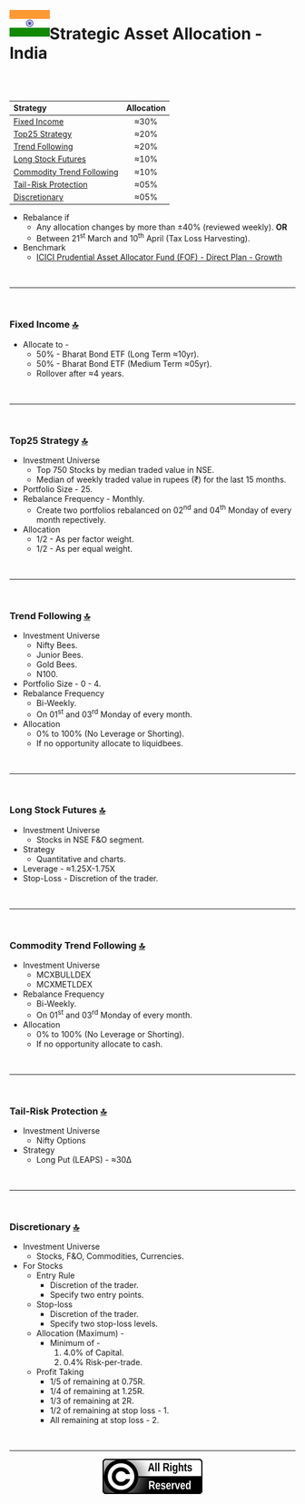 <a name="top"> </a> <img align='left' alt='Logo' src='./files/flag_of_india.svg' width='14%'>
                      
# Strategic Asset Allocation - India

<br/>
<br/>

| **Strategy** &nbsp; &nbsp; &nbsp; &nbsp; &nbsp; &nbsp; &nbsp; &nbsp; &nbsp; &nbsp; &nbsp; &nbsp;                          |**Allocation**|
|:-------------------------------------------------------|:-----------:|
| <a href="#fi"> Fixed Income </a>                       |     ≈30%    |
| <a href="#ft"> Top25 Strategy </a>                     |     ≈20%    |
| <a href="#tf"> Trend Following </a>                    |     ≈20%    |
| <a href="#sf"> Long Stock Futures </a>                 |     ≈10%    |
| <a href="#ct"> Commodity Trend Following </a>          |     ≈10%    |
| <a href="#tp"> Tail-Risk Protection </a>               |     ≈05%    |
| <a href="#di"> Discretionary </a>                      |     ≈05%    |


- Rebalance if 
    - Any allocation changes by more than ±40% (reviewed weekly). __OR__
    - Between 21<sup>st</sup> March and 10<sup>th</sup> April (Tax Loss Harvesting).
- Benchmark 
    - [ICICI Prudential Asset Allocator Fund (FOF) - Direct Plan - Growth](https://www.icicipruamc.com/mutual-fund/other-funds/icici-prudential-asset-allocator-fund)

<br/>

---

<br/>

### <a name="fi">Fixed Income</a> [🔝](#top)

- Allocate to -
    - 50% - Bharat Bond ETF (Long Term ≈10yr).
    - 50% - Bharat Bond ETF (Medium Term ≈05yr).
    - Rollover after ≈4 years.

<br/>

---

<br/>

### <a name="ft">Top25 Strategy</a> [🔝](#top)

- Investment Universe
    - Top 750 Stocks by median traded value in NSE.
    - Median of weekly traded value in rupees (₹) for the last 15 months.
- Portfolio Size - 25.
- Rebalance Frequency - Monthly.
    - Create two portfolios rebalanced on 02<sup>nd</sup> and 04<sup>th</sup> Monday of every month repectively. 
- Allocation
    - 1/2 - As per factor weight.
    - 1/2 - As per equal weight.

<br/>

---

<br/>

### <a name="tf">Trend Following</a> [🔝](#top)

- Investment Universe 
    - Nifty Bees.
    - Junior Bees.
    - Gold Bees.
    - N100.
- Portfolio Size - 0 - 4.
- Rebalance Frequency
    - Bi-Weekly.
    - On 01<sup>st</sup> and 03<sup>rd</sup> Monday of every month.
- Allocation
    - 0% to 100% (No Leverage or Shorting).
    - If no opportunity allocate to liquidbees.

<br/>

---

<br/>

### <a name="sf">Long Stock Futures</a> [🔝](#top)

- Investment Universe 
    - Stocks in NSE F&O segment.
- Strategy
    - Quantitative and charts.
- Leverage - ≈1.25X-1.75X
- Stop-Loss - Discretion of the trader.
<br/>

---

<br/>

### <a name="ct">Commodity Trend Following</a> [🔝](#top)

- Investment Universe 
    - MCXBULLDEX
    - MCXMETLDEX 
- Rebalance Frequency
    - Bi-Weekly.
    - On 01<sup>st</sup> and 03<sup>rd</sup> Monday of every month.
- Allocation
    - 0% to 100% (No Leverage or Shorting).
    - If no opportunity allocate to cash.

<br/>

---

<br/>

### <a name="tp">Tail-Risk Protection</a> [🔝](#top)

- Investment Universe 
    - Nifty Options
- Strategy
    - Long Put (LEAPS) - ≈30Δ

<br/>

---

<br/>

### <a name="di">Discretionary</a> [🔝](#top)

- Investment Universe 
    - Stocks, F&O, Commodities, Currencies.
- For Stocks
    - Entry Rule
        - Discretion of the trader.
        - Specify two entry points.
    - Stop-loss
        - Discretion of the trader.
        - Specify two stop-loss levels.
    - Allocation (Maximum) - 
        - Minimum of -
            1. 4.0% of Capital.
            1. 0.4% Risk-per-trade.
    - Profit Taking
        - 1/5 of remaining at 0.75R.
        - 1/4 of remaining at 1.25R.
        - 1/3 of remaining at 2R.
        - 1/2 of remaining at stop loss - 1.
        - All remaining at stop loss - 2.
<br/>

---

<p align="center"><img src="./files/all_rights_reserved.svg"/></p>

